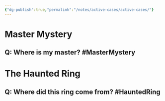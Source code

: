 ```yaml
---
{"dg-publish":true,"permalink":"/notes/active-cases/active-cases/"}
---
```


# Master Mystery 
## Q: Where is my master? #MasterMystery 

# The Haunted Ring
## Q: Where did this ring come from? #HauntedRing 
